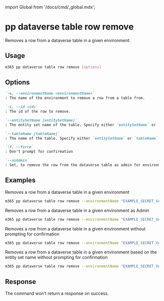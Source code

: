 <!-- DISCLAIMER: All secrets, passwords, and sensitive values in this document are examples only and not real credentials. -->
import Global from '/docs/cmd/_global.mdx';

# pp dataverse table row remove

Removes a row from a dataverse table in a given environment.

## Usage

```sh
m365 pp dataverse table row remove [options]
```

## Options

```md definition-list
`-e, --environmentName <environmentName>`
: The name of the environment to remove a row from a table from.

`-i, --id <id>`
: The id of the row to remove.

`--entitySetName [entitySetName]`
: The entity set name of the table. Specify either `entitySetName` or `tableName` but not both

`--tableName [tableName]`
: The name of the table. Specify either `entitySetName` or `tableName` but not both

`-f, --force`
: Don't prompt for confirmation

`--asAdmin`
: Set, to remove the row from the dataverse table as admin for environments you are not a member of.
```

<Global />

## Examples

Removes a row from a dataverse table in a given environment

```sh
m365 pp dataverse table row remove --environmentName "EXAMPLE_SECRET_VALUE_PLACEHOLDER" --tableName "aadusers" --id "21d01cf4-356c-ed11-9561-000d3a4bbea4"
```

Removes a row from a dataverse table in a given environment as Admin

```sh
m365 pp dataverse table row remove --environmentName "EXAMPLE_SECRET_VALUE_PLACEHOLDER" --tableName "aadusers" --id "21d01cf4-356c-ed11-9561-000d3a4bbea4" --asAdmin
```

Removes a row from a dataverse table in a given environment without prompting for confirmation

```sh
m365 pp dataverse table row remove --environmentName "EXAMPLE_SECRET_VALUE_PLACEHOLDER" --tableName "aadusers" --id "21d01cf4-356c-ed11-9561-000d3a4bbea4" --force
```

Removes a row from a dataverse table in a given environment based on the entity set name without prompting for confirmation

```sh
m365 pp dataverse table row remove --environmentName "EXAMPLE_SECRET_VALUE_PLACEHOLDER" --entitySetName "cr6c3_accounts" --id "21d01cf4-356c-ed11-9561-000d3a4bbea4" --force
```

## Response

The command won't return a response on success.
